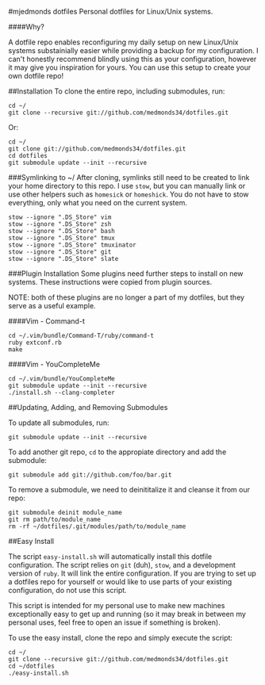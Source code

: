 #mjedmonds dotfiles
Personal dotfiles for Linux/Unix systems. 

####Why?

A dotfile repo enables reconfiguring my daily setup on new Linux/Unix systems substainially easier while providing a backup for my configuration. I can't honestly recommend blindly using this as your configuration, however it may give you inspiration for yours. You can use this setup to create your own dotfile repo!

##Installation
To clone the entire repo, including submodules, run:

```
cd ~/
git clone --recursive git://github.com/medmonds34/dotfiles.git
```

Or:

```
cd ~/
git clone git://github.com/medmonds34/dotfiles.git
cd dotfiles
git submodule update --init --recursive
```

###Symlinking to ~/
After cloning, symlinks still need to be created to link your home directory to this repo. I use ```stow```, but you can manually link or use other helpers such as ```homesick``` or ```homeshick```. You do not have to stow everything, only what you need on the current system.

```
stow --ignore ".DS_Store" vim
stow --ignore ".DS_Store" zsh
stow --ignore ".DS_Store" bash
stow --ignore ".DS_Store" tmux
stow --ignore ".DS_Store" tmuxinator
stow --ignore ".DS_Store" git
stow --ignore ".DS_Store" slate
```

###Plugin Installation
Some plugins need further steps to install on new systems. These instructions were copied from plugin sources.

NOTE: both of these plugins are no longer a part of my dotfiles, but they serve as a useful example.

####Vim - Command-t

```
cd ~/.vim/bundle/Command-T/ruby/command-t
ruby extconf.rb
make
```

####Vim - YouCompleteMe

```
cd ~/.vim/bundle/YouCompleteMe
git submodule update --init --recursive
./install.sh --clang-completer
```

##Updating, Adding, and Removing Submodules

To update all submodules, run:

```
git submodule update --init --recursive
```

To add another git repo, ```cd``` to the appropiate directory and add the submodule:

```
git submodule add git://github.com/foo/bar.git
```

To remove a submodule, we need to deinititalize it and cleanse it from our repo:

```
git submodule deinit module_name
git rm path/to/module_name
rm -rf ~/dotfiles/.git/modules/path/to/module_name
```

##Easy Install

The script ```easy-install.sh``` will automatically install this dotfile configuration. The script relies on ```git``` (duh), ```stow```, and a development version of ```ruby```. It will link the entire configuration. If you are trying to set up a dotfiles repo for yourself or would like to use parts of your existing configuration, do not use this script. 

This script is intended for my personal use to make new machines exceptionally easy to get up and running (so it may break in between my personal uses, feel free to open an issue if something is broken).  

To use the easy install, clone the repo and simply execute the script:

```
cd ~/
git clone --recursive git://github.com/medmonds34/dotfiles.git
cd ~/dotfiles
./easy-install.sh
```
